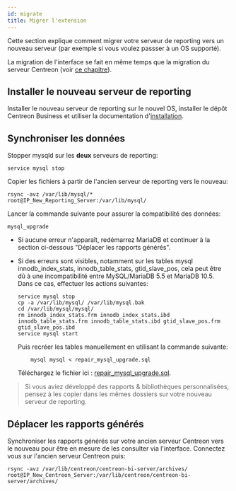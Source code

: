 ```yaml
---
id: migrate
title: Migrer l'extension
---
```


Cette section explique comment migrer votre serveur de reporting vers un
nouveau serveur (par exemple si vous voulez passser à un OS supporté).

La migration de l'interface se fait en même temps que la migration du serveur Centreon (voir [ce chapitre](../migrate/introduction.md)).

## Installer le nouveau serveur de reporting

Installer le nouveau serveur de reporting sur le nouvel OS, installer
le dépôt Centreon Business et utiliser la documentation d'[installation](installation.md).

## Synchroniser les données

Stopper mysqld sur les **deux** serveurs de reporting:

    service mysql stop

Copier les fichiers à partir de l'ancien serveur de reporting vers le
nouveau:

    rsync -avz /var/lib/mysql/* root@IP_New_Reporting_Server:/var/lib/mysql/

Lancer la commande suivante pour assurer la compatibilité des données:

    mysql_upgrade

-   Si aucune erreur n'apparaît, redémarrez MariaDB et continuer à la
    section ci-dessous "Déplacer les rapports générés".
-   Si des erreurs sont visibles, notamment sur les tables mysql
    innodb\_index\_stats, innodb\_table\_stats, gtid\_slave\_pos, cela
    peut être dû à une incompatibilité entre MySQL/MariaDB 5.5 et
    MariaDB 10.5. Dans ce cas, effectuer les actions suivantes:

        service mysql stop
        cp -a /var/lib/mysql/ /var/lib/mysql.bak
        cd /var/lib/mysql/mysql/
        rm innodb_index_stats.frm innodb_index_stats.ibd innodb_table_stats.frm innodb_table_stats.ibd gtid_slave_pos.frm gtid_slave_pos.ibd
        service mysql start

    Puis recréer les tables manuellement en utilisant la commande suivante:

            mysql mysql < repair_mysql_upgrade.sql

    Téléchargez le fichier ici : [repair_mysql_upgrade.sql](../assets/reporting/administrate/repair_mysql_upgrade.sql).

> Si vous aviez développé des rapports & bibliothèques personnalisées,
> pensez à les copier dans les mêmes dossiers sur votre nouveau serveur de reporting.

## Déplacer les rapports générés

Synchroniser les rapports générés sur votre ancien serveur Centreon vers
le nouveau pour être en mesure de les consulter via l'interface.
Connectez vous sur l'ancien serveur Centreon puis:

    rsync -avz /var/lib/centreon/centreon-bi-server/archives/ root@IP_New_Centreon_Server:/var/lib/centreon/centreon-bi-server/archives/
